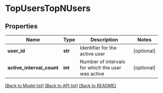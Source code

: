 # TopUsersTopNUsers

## Properties
Name | Type | Description | Notes
------------ | ------------- | ------------- | -------------
**user_id** | **str** | Identifier for the active user | [optional] 
**active_interval_count** | **int** | Number of intervals for which the user was active | [optional] 

[[Back to Model list]](../README.md#documentation-for-models) [[Back to API list]](../README.md#documentation-for-api-endpoints) [[Back to README]](../README.md)


